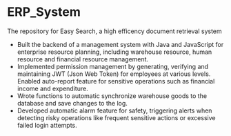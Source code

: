 # ERP_System
The repository for Easy Search, a high efficency document retrieval system

- Built the backend of a management system with Java and JavaScript for enterprise resource planning, including warehouse resource, human resource and financial resource management.
- Implemented permission management by generating, verifying and maintaining JWT (Json Web Token) for employees at various levels. Enabled auto-report feature for sensitive operations such as financial income and expenditure.
- Wrote functions to automatic synchronize warehouse goods to the database and save changes to the log. 
- Developed automatic alarm feature for safety, triggering alerts when detecting risky operations like frequent sensitive actions or excessive failed login attempts. 
